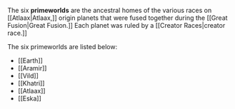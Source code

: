 The six **primeworlds** are the ancestral homes of the various races on [[Atlaax|Atlaax,]] origin planets that were fused together during the [[Great Fusion|Great Fusion.]] Each planet was ruled by a [[Creator Races|creator race.]]

The six primeworlds are listed below:
* [[Earth]]
* [[Aramir]]
* [[Vild]]
* [[Khatri]]
* [[Atlaax]]
* [[Eska]] 